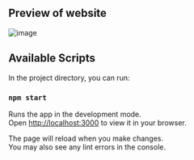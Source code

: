 ## Preview of website
![image](https://github.com/bhupendra-06/Pet-Website/assets/157221505/f7c1e7c3-83a9-4b67-8e30-967b7c281ab3)

## Available Scripts

In the project directory, you can run:

### `npm start`

Runs the app in the development mode.\
Open [http://localhost:3000](http://localhost:3000) to view it in your browser.

The page will reload when you make changes.\
You may also see any lint errors in the console.


